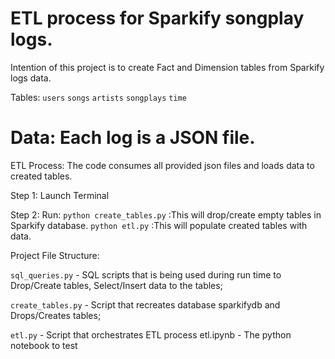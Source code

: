 # ETL process for Sparkify songplay logs.

Intention of this project is to create Fact and Dimension tables from Sparkify logs data.

Tables:
`users`
`songs`
`artists`
`songplays`
`time`

# Data: Each log is a JSON file.

ETL Process: The code consumes all provided json files and loads data to created tables.

Step 1: Launch Terminal

Step 2: 
    Run:
        `python create_tables.py`   :This will drop/create empty tables in Sparkify database.
        `python etl.py`             :This will populate created tables with data.

Project File Structure:

`sql_queries.py`    - SQL scripts that is being used during run time to Drop/Create tables, Select/Insert data to the tables;

`create_tables.py`  - Script that recreates database sparkifydb and Drops/Creates tables;

`etl.py`            - Script that orchestrates ETL process etl.ipynb - The python notebook to test